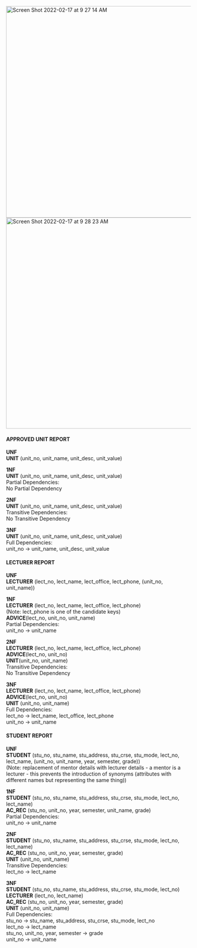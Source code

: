 <img width="575" alt="Screen Shot 2022-02-17 at 9 27 14 AM" src="https://user-images.githubusercontent.com/24580756/154386557-26af0002-4e8a-4ec1-88bb-961a4c093925.png">
<img width="574" alt="Screen Shot 2022-02-17 at 9 28 23 AM" src="https://user-images.githubusercontent.com/24580756/154386680-2b2419c5-30cd-4b8a-b3de-8a46457ba6e4.png">

#### APPROVED UNIT REPORT
**UNF**\
**UNIT** (unit_no, unit_name, unit_desc, unit_value)

**1NF**\
**UNIT** (unit_no, unit_name, unit_desc, unit_value)\
Partial Dependencies:\
No Partial Dependency

**2NF**\
**UNIT** (unit_no, unit_name, unit_desc, unit_value)\
Transitive Dependencies:\
No Transitive Dependency

**3NF**\
**UNIT** (unit_no, unit_name, unit_desc, unit_value)\
Full Dependencies:\
unit_no → unit_name, unit_desc, unit_value

#### LECTURER REPORT
**UNF**\
**LECTURER** (lect_no, lect_name, lect_office, lect_phone, (unit_no, unit_name))

**1NF**\
**LECTURER** (lect_no, lect_name, lect_office, lect_phone)\
(Note: lect_phone is one of the candidate keys)\
**ADVICE**(lect_no, unit_no, unit_name)\
Partial Dependencies:\
unit_no -> unit_name

**2NF**\
**LECTURER** (lect_no, lect_name, lect_office, lect_phone)\
**ADVICE**(lect_no, unit_no)\
**UNIT**(unit_no, unit_name)\
Transitive Dependencies:\
No Transitive Dependency

**3NF**\
**LECTURER** (lect_no, lect_name, lect_office, lect_phone)\
**ADVICE**(lect_no, unit_no)\
**UNIT** (unit_no, unit_name)\
Full Dependencies:\
lect_no → lect_name, lect_office, lect_phone\
unit_no → unit_name

#### STUDENT REPORT
**UNF**\
**STUDENT** (stu_no, stu_name, stu_address, stu_crse, stu_mode, lect_no, lect_name, (unit_no, unit_name, year, semester, grade))\
(Note: replacement of mentor details with lecturer details - a mentor is a lecturer - this prevents the introduction of synonyms (attributes with different names but representing the same thing))

**1NF**\
**STUDENT** (stu_no, stu_name, stu_address, stu_crse, stu_mode, lect_no, lect_name)\
**AC_REC** (stu_no, unit_no, year, semester, unit_name, grade)\
Partial Dependencies:\
unit_no -> unit_name

**2NF**\
**STUDENT** (stu_no, stu_name, stu_address, stu_crse, stu_mode, lect_no, lect_name)\
**AC_REC** (stu_no, unit_no, year, semester, grade)\
**UNIT** (unit_no, unit_name)\
Transitive Dependencies:\
lect_no → lect_name

**3NF**\
**STUDENT** (stu_no, stu_name, stu_address, stu_crse, stu_mode, lect_no)\
**LECTURER** (lect_no, lect_name)\
**AC_REC** (stu_no, unit_no, year, semester, grade)\
**UNIT** (unit_no, unit_name)\
Full Dependencies:\
stu_no → stu_name, stu_address, stu_crse, stu_mode, lect_no\
lect_no → lect_name\
stu_no, unit_no, year, semester → grade\
unit_no → unit_name
